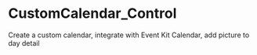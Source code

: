 CustomCalendar_Control
======================

Create a custom calendar, integrate with Event Kit Calendar, add picture to day detail

